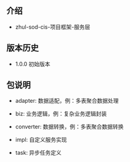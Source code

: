 ## 介绍
 + zhul-sod-cis-项目框架-服务层
 
## 版本历史
 + 1.0.0 初始版本
 
## 包说明 
 + adapter: 数据适配，例：多表聚合数据处理
 
 + biz: 业务逻辑，例：复杂业务逻辑封装
 
 + converter: 数据转换，例：多表聚合数据转换
 
 + impl: 自定义服务实现
 
 + task: 异步任务定义